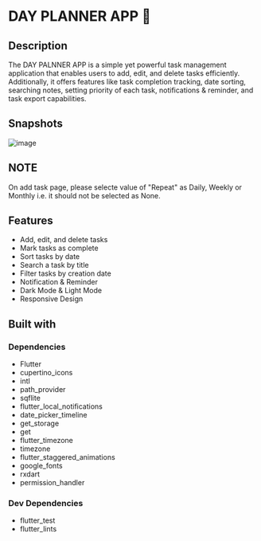 # DAY PLANNER APP 📝

## Description

The DAY PALNNER APP is a simple yet powerful task management application that enables users to add, edit, and delete tasks efficiently. Additionally, it offers features like task completion tracking, date sorting, searching notes, setting priority of each task, notifications & reminder, and task export capabilities.

## Snapshots
![image](https://github.com/yogesh-soni-4/TO-DO-APP/assets/112860792/09e82ef4-60e2-4958-abf8-3dae72cfbc86)

## NOTE
On add task page, please selecte value of "Repeat" as Daily, Weekly or Monthly i.e. it should not be selected as None.

## Features

- Add, edit, and delete tasks
- Mark tasks as complete
- Sort tasks by date
- Search a task by title
- Filter tasks by creation date
- Notification & Reminder
- Dark Mode & Light Mode
- Responsive Design

## Built with
### Dependencies
- Flutter
- cupertino_icons
- intl
- path_provider
- sqflite
- flutter_local_notifications
- date_picker_timeline
- get_storage
- get
- flutter_timezone
- timezone
- flutter_staggered_animations
- google_fonts
- rxdart
- permission_handler
### Dev Dependencies
- flutter_test
- flutter_lints
 

